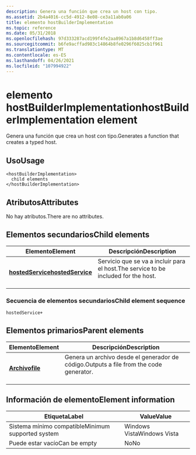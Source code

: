 ```yaml
---
description: Genera una función que crea un host con tipo.
ms.assetid: 2b4a4016-cc5d-4912-8e08-ce3a11ab0a06
title: elemento hostBuilderImplementation
ms.topic: reference
ms.date: 05/31/2018
ms.openlocfilehash: 97d333287acd199f4fe2aa8967a1b8d6458ff3ae
ms.sourcegitcommit: b6fe9acffad983c14864b8fe0296f6025cb1f961
ms.translationtype: MT
ms.contentlocale: es-ES
ms.lasthandoff: 04/26/2021
ms.locfileid: "107994922"
---
```

# <a name="hostbuilderimplementation-element"></a><span data-ttu-id="baf29-103">elemento hostBuilderImplementation</span><span class="sxs-lookup"><span data-stu-id="baf29-103">hostBuilderImplementation element</span></span>

<span data-ttu-id="baf29-104">Genera una función que crea un host con tipo.</span><span class="sxs-lookup"><span data-stu-id="baf29-104">Generates a function that creates a typed host.</span></span>

## <a name="usage"></a><span data-ttu-id="baf29-105">Uso</span><span class="sxs-lookup"><span data-stu-id="baf29-105">Usage</span></span>

``` syntax
<hostBuilderImplementation>
  child elements
</hostBuilderImplementation>
```

## <a name="attributes"></a><span data-ttu-id="baf29-106">Atributos</span><span class="sxs-lookup"><span data-stu-id="baf29-106">Attributes</span></span>

<span data-ttu-id="baf29-107">No hay atributos.</span><span class="sxs-lookup"><span data-stu-id="baf29-107">There are no attributes.</span></span>

## <a name="child-elements"></a><span data-ttu-id="baf29-108">Elementos secundarios</span><span class="sxs-lookup"><span data-stu-id="baf29-108">Child elements</span></span>



| <span data-ttu-id="baf29-109">Elemento</span><span class="sxs-lookup"><span data-stu-id="baf29-109">Element</span></span>                                           | <span data-ttu-id="baf29-110">Descripción</span><span class="sxs-lookup"><span data-stu-id="baf29-110">Description</span></span>                                                      |
|---------------------------------------------------|------------------------------------------------------------------|
| [<span data-ttu-id="baf29-111">**hostedService**</span><span class="sxs-lookup"><span data-stu-id="baf29-111">**hostedService**</span></span>](hostedservice.md)<br/> | <span data-ttu-id="baf29-112">Servicio que se va a incluir para el host.</span><span class="sxs-lookup"><span data-stu-id="baf29-112">The service to be included for the host.</span></span> <br/> <br/> |



### <a name="child-element-sequence"></a><span data-ttu-id="baf29-113">Secuencia de elementos secundarios</span><span class="sxs-lookup"><span data-stu-id="baf29-113">Child element sequence</span></span>

``` syntax
hostedService+
```

## <a name="parent-elements"></a><span data-ttu-id="baf29-114">Elementos primarios</span><span class="sxs-lookup"><span data-stu-id="baf29-114">Parent elements</span></span>



| <span data-ttu-id="baf29-115">Elemento</span><span class="sxs-lookup"><span data-stu-id="baf29-115">Element</span></span>                         | <span data-ttu-id="baf29-116">Descripción</span><span class="sxs-lookup"><span data-stu-id="baf29-116">Description</span></span>                                                    |
|---------------------------------|----------------------------------------------------------------|
| [<span data-ttu-id="baf29-117">**Archivo**</span><span class="sxs-lookup"><span data-stu-id="baf29-117">**file**</span></span>](file.md)<br/> | <span data-ttu-id="baf29-118">Genera un archivo desde el generador de código.</span><span class="sxs-lookup"><span data-stu-id="baf29-118">Outputs a file from the code generator.</span></span><br/> <br/> |



## <a name="element-information"></a><span data-ttu-id="baf29-119">Información de elemento</span><span class="sxs-lookup"><span data-stu-id="baf29-119">Element information</span></span>



| <span data-ttu-id="baf29-120">Etiqueta</span><span class="sxs-lookup"><span data-stu-id="baf29-120">Label</span></span> | <span data-ttu-id="baf29-121">Value</span><span class="sxs-lookup"><span data-stu-id="baf29-121">Value</span></span> |
|-------------------------------------|---------------|
| <span data-ttu-id="baf29-122">Sistema mínimo compatible</span><span class="sxs-lookup"><span data-stu-id="baf29-122">Minimum supported system</span></span><br/> | <span data-ttu-id="baf29-123">Windows Vista</span><span class="sxs-lookup"><span data-stu-id="baf29-123">Windows Vista</span></span> |
| <span data-ttu-id="baf29-124">Puede estar vacío</span><span class="sxs-lookup"><span data-stu-id="baf29-124">Can be empty</span></span>                        | <span data-ttu-id="baf29-125">No</span><span class="sxs-lookup"><span data-stu-id="baf29-125">No</span></span>            |



 

 




